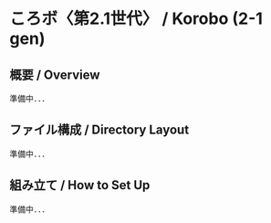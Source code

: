 # ころボ〈第2.1世代〉 / Korobo (2-1 gen)
## 概要 / Overview
準備中．．．
## ファイル構成 / Directory Layout
準備中．．．
## 組み立て / How to Set Up
準備中．．．
